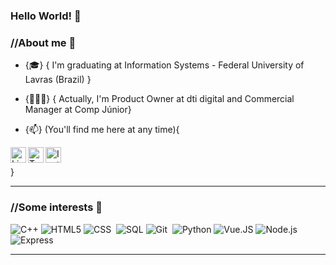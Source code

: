 ### Hello World! 👋

### //About me 🎒
 
- {🎓} { I'm graduating at Information Systems - Federal University of Lavras (Brazil) }

- {👨🏽‍💻} { Actually, I'm Product Owner at dti digital and Commercial Manager at Comp Júnior} 

- {📫} (You'll find me here at any time){

<a target="_blank" href="https://www.linkedin.com/in/JoseVictorAmorim/">
  <img align="left" alt="LinkedIN" width="25px" src="https://logospng.org/download/linkedin/logo-linkedin-icon-2048.png" /> </a>
   
  <a target="_blank" href="https://twitter.com/Jotavecomx">
  <img align="left" alt="Twitter" width="25px" src="https://upload.wikimedia.org/wikipedia/pt/thumb/3/3d/Twitter_logo_2012.svg/172px-Twitter_logo_2012.svg.png" />
</a>

<a target="_blank" href="https://www.instagram.com/jotavecomx/">
  <img align="left" alt="Instagram" width="25px" src="https://upload.wikimedia.org/wikipedia/commons/thumb/e/e7/Instagram_logo_2016.svg/1200px-Instagram_logo_2016.svg.png" />
</a>


<br>



}

---

### //Some interests 👾

![C++](https://img.shields.io/badge/-C++-555555?style=flat&logo=c%2B%2B)
![HTML5](https://img.shields.io/badge/-HTML5-000000?style=flat&logo=html5)
![CSS](https://img.shields.io/badge/-CSS-05122A?style=flat&logo=CSS3&logoColor=1572B6)&nbsp;
![SQL](https://img.shields.io/badge/-SQL-000000?style=flat&logo=postgresql)
![Git](https://img.shields.io/badge/-Git-05122A?style=flat&logo=git)&nbsp;
![Python](https://img.shields.io/badge/-Python-555555?style=flat&logo=python)
![Vue.JS](https://img.shields.io/badge/-Vue.js-555555?style=flat&logo=vue.js)
![Node.js](https://img.shields.io/badge/-Node.js-555555?style=flat&logo=node.js)
![Express](https://img.shields.io/badge/-ExpressJS-555555?style=flat&logo=express)

---




